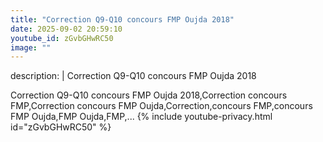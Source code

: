 ```yaml
---
title: "Correction Q9-Q10 concours FMP Oujda 2018"
date: 2025-09-02 20:59:10 
youtube_id: zGvbGHwRC50
image: ""
---
```

description: |
  Correction Q9-Q10 concours FMP Oujda 2018
  
  
  Correction Q9-Q10 concours FMP Oujda 2018,Correction concours FMP,Correction concours FMP Oujda,Correction,concours FMP,concours FMP Oujda,FMP Oujda,FMP,...
{% include youtube-privacy.html id="zGvbGHwRC50" %}

